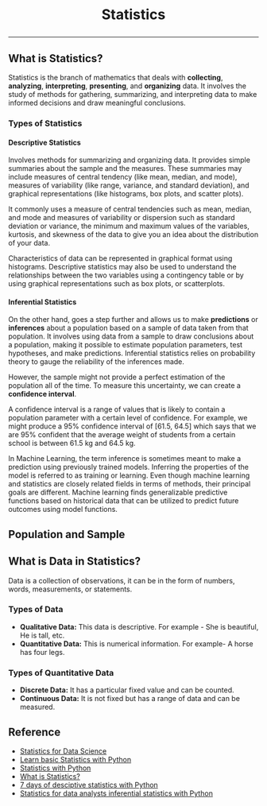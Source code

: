 # <p align="center"> Statistics </p>
---
## What is Statistics?
Statistics is the branch of mathematics that deals with **collecting**, **analyzing**, **interpreting**, **presenting**, and **organizing** data. It involves the study of methods for gathering, summarizing, and interpreting data to make informed decisions and draw meaningful conclusions.

### Types of Statistics
#### Descriptive Statistics
Involves methods for summarizing and organizing data. It provides simple summaries about the sample and the measures. These summaries may include measures of central tendency (like mean, median, and mode), measures of variability (like range, variance, and standard deviation), and graphical representations (like histograms, box plots, and scatter plots).

  It commonly uses a measure of central tendencies such as mean, median, and mode and measures of variability or dispersion such as standard deviation or variance, the minimum and maximum values of the variables, kurtosis, and skewness of the data to give you an idea about the distribution of your data.

  Characteristics of data can be represented in graphical format using histograms. Descriptive statistics may also be used to understand the relationships between the two variables using a contingency table or by using graphical representations such as box plots, or scatterplots.

#### Inferential Statistics
On the other hand, goes a step further and allows us to make **predictions** or **inferences** about a population based on a sample of data taken from that population. It involves using data from a sample to draw conclusions about a population, making it possible to estimate population parameters, test hypotheses, and make predictions. Inferential statistics relies on probability theory to gauge the reliability of the inferences made.

However, the sample might not provide a perfect estimation of the population all of the time. To measure this uncertainty, we can create a **confidence interval**.

A confidence interval is a range of values that is likely to contain a population parameter with a certain level of confidence. For example, we might produce a 95% confidence interval of [61.5, 64.5] which says that we are 95% confident that the average weight of students from a certain school is between 61.5 kg and 64.5 kg.

In Machine Learning, the term inference is sometimes meant to make a prediction using previously trained models. Inferring the properties of the model is referred to as training or learning. Even though machine learning and statistics are closely related fields in terms of methods, their principal goals are different. Machine learning finds generalizable predictive functions based on historical data that can be utilized to predict future outcomes using model functions.

## Population and Sample

## What is Data in Statistics?
Data is a collection of observations, it can be in the form of numbers, words, measurements, or statements.
### Types of Data
* **Qualitative Data:** This data is descriptive. For example - She is beautiful, He is tall, etc.
* **Quantitative Data:** This is numerical information. For example- A horse has four legs.
### Types of Quantitative Data
* **Discrete Data:** It has a particular fixed value and can be counted.
* **Continuous Data:** It is not fixed but has a range of data and can be measured.

## Reference
* [Statistics for Data Science](https://www.geeksforgeeks.org/statistics-for-data-science/)
* [Learn basic Statistics with Python](https://medium.com/@skhans/learn-basic-statistics-with-python-cc0f45275929)
* [Statistics with Python](https://kelvincheng-ds.medium.com/statistics-with-python-739f46f4d71e)
* [What is Statistics?](https://medium.com/@madhuri15/7-days-of-statistics-for-data-science-day-01-what-is-statistics-28ccc82c6a4f)
* [7 days of desciptive statistics with Python](https://medium.com/data-bistrot/7-days-of-descriptive-statistics-with-python-8c064e31eef9)
* [Statistics for data analysts inferential statistics with Python](https://medium.com/codex/statistics-for-data-analysts-inferential-statistics-with-python-de8b7f49cfa)

